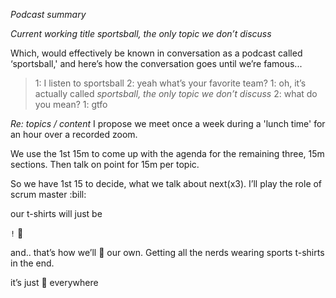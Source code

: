 *Podcast summary*

_Current working title_ 
*sportsball, the only topic we don’t discuss*

Which, would effectively be known in conversation as a podcast called ‘sportsball,' and here’s how the conversation goes until we’re famous...

> 1: I listen to sportsball
> 2: yeah what’s your favorite team?
> 1: oh, it’s actually called *sportsball, the only topic we don’t discuss*
> 2: what do you mean?
> 1: gtfo

_Re: topics / content_
I propose we meet once a week during a 'lunch time' for an hour over a recorded zoom. 

We use the 1st 15m to come up with the agenda for the remaining three, 15m sections. Then talk on point for 15m per topic. 

So we have 1st 15 to decide, what we talk about next(x3). I’ll play the role of scrum master :bill:




our t-shirts will just be

`!` :football:
 
and.. that’s how we’ll :troll: our own. Getting all the nerds wearing sports t-shirts in the end.

it’s just :troll: everywhere